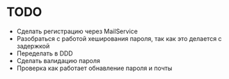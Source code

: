 <h1>TODO</h1>

- Сделать регистрацию через MailService
- Разобраться с работой хеширования пароля, так как это делается с задержкой
- Переделать в DDD
- Сделать валидацию пароля
- Проверка как работает обнавление пароля и почты
